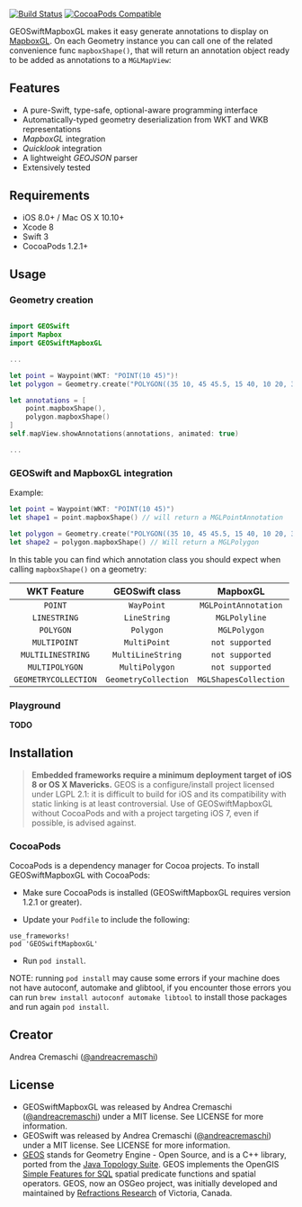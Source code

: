 [![Build Status](https://travis-ci.com/GEOSwift/GEOSwiftMapboxGL.svg?branch=develop)](https://travis-ci.com/GEOSwift/GEOSwiftMapboxGL.svg?branch=develop)
[![CocoaPods Compatible](https://img.shields.io/cocoapods/v/GEOSwiftMapboxGL.svg)](https://img.shields.io/cocoapods/v/GEOSwiftMapboxGL.svg)

GEOSwiftMapboxGL makes it easy generate annotations to display on [MapboxGL](https://github.com/mapbox/mapbox-gl-native/).
On each Geometry instance you can call one of the related convenience func `mapboxShape()`, that will return an annotation object ready to be added as annotations to a `MGLMapView`:

## Features

* A pure-Swift, type-safe, optional-aware programming interface
* Automatically-typed geometry deserialization from WKT and WKB representations
* *MapboxGL* integration
* *Quicklook* integration
* A lightweight *GEOJSON* parser
* Extensively tested

## Requirements

* iOS 8.0+ / Mac OS X 10.10+
* Xcode 8
* Swift 3
* CocoaPods 1.2.1+

## Usage

### Geometry creation

```swift

import GEOSwift
import Mapbox
import GEOSwiftMapboxGL

...

let point = Waypoint(WKT: "POINT(10 45)")!
let polygon = Geometry.create("POLYGON((35 10, 45 45.5, 15 40, 10 20, 35 10),(20 30, 35 35, 30 20, 20 30))")!

let annotations = [
    point.mapboxShape(),
    polygon.mapboxShape()
]
self.mapView.showAnnotations(annotations, animated: true)

...

```

### GEOSwift and MapboxGL integration

Example:

```swift
let point = Waypoint(WKT: "POINT(10 45)")
let shape1 = point.mapboxShape() // will return a MGLPointAnnotation

let polygon = Geometry.create("POLYGON((35 10, 45 45.5, 15 40, 10 20, 35 10),(20 30, 35 35, 30 20, 20 30))")
let shape2 = polygon.mapboxShape() // Will return a MGLPolygon
```

In this table you can find which annotation class you should expect when calling `mapboxShape()` on a geometry:

| WKT Feature | GEOSwift class | MapboxGL |
|:------------------:|:-------------:|:-----------------:|
| `POINT` | `WayPoint` | `MGLPointAnnotation` |
| `LINESTRING` | `LineString` | `MGLPolyline` |
| `POLYGON` | `Polygon` | `MGLPolygon` |
| `MULTIPOINT` | `MultiPoint` | `not supported` |
| `MULTILINESTRING` | `MultiLineString` | `not supported` |
| `MULTIPOLYGON` | `MultiPolygon` | `not supported` |
| `GEOMETRYCOLLECTION` | `GeometryCollection` | `MGLShapesCollection` |



### Playground

**TODO**

## Installation

> **Embedded frameworks require a minimum deployment target of iOS 8 or OS X Mavericks.**
> GEOS is a configure/install project licensed under LGPL 2.1: it is difficult to build for iOS and its compatibility with static linking is at least controversial. Use of GEOSwiftMapboxGL without CocoaPods and with a project targeting iOS 7, even if possible, is advised against.

### CocoaPods

CocoaPods is a dependency manager for Cocoa projects. To install GEOSwiftMapboxGL with CocoaPods:

* Make sure CocoaPods is installed (GEOSwiftMapboxGL requires version 1.2.1 or greater).

* Update your `Podfile` to include the following:

```
use_frameworks!
pod 'GEOSwiftMapboxGL'
```

* Run `pod install`.

NOTE: running `pod install` may cause some errors if your machine does not have autoconf, automake and glibtool, if you encounter those errors you can run `brew install autoconf automake libtool` to install those packages and run again `pod install`.

## Creator

Andrea Cremaschi ([@andreacremaschi](https://twitter.com/andreacremaschi))

## License

* GEOSwiftMapboxGL was released by Andrea Cremaschi ([@andreacremaschi](https://twitter.com/andreacremaschi)) under a MIT license. See LICENSE for more information.
* GEOSwift was released by Andrea Cremaschi ([@andreacremaschi](https://twitter.com/andreacremaschi)) under a MIT license. See LICENSE for more information.
* [GEOS](http://trac.osgeo.org/geos/) stands for Geometry Engine - Open Source, and is a C++ library, ported from the [Java Topology Suite](http://sourceforge.net/projects/jts-topo-suite/). GEOS implements the OpenGIS [Simple Features for SQL](http://www.opengeospatial.org/standards/sfs) spatial predicate functions and spatial operators. GEOS, now an OSGeo project, was initially developed and maintained by [Refractions Research](http://www.refractions.net/) of Victoria, Canada.

